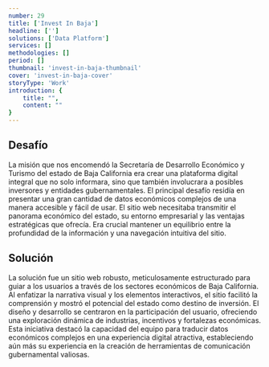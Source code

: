 ```yaml
---
number: 29
title: ['Invest In Baja']
headline: ['']
solutions: ['Data Platform']
services: []
methodologies: []
period: []
thumbnail: 'invest-in-baja-thumbnail'
cover: 'invest-in-baja-cover'
storyType: 'Work'
introduction: {
    title: "",
    content: ""
}
---
```


## Desafío

La misión que nos encomendó la Secretaría de Desarrollo Económico y Turismo del estado de Baja California era crear una plataforma digital integral que no solo informara, sino que también involucrara a posibles inversores y entidades gubernamentales. El principal desafío residía en presentar una gran cantidad de datos económicos complejos de una manera accesible y fácil de usar. El sitio web necesitaba transmitir el panorama económico del estado, su entorno empresarial y las ventajas estratégicas que ofrecía. Era crucial mantener un equilibrio entre la profundidad de la información y una navegación intuitiva del sitio.

## Solución

La solución fue un sitio web robusto, meticulosamente estructurado para guiar a los usuarios a través de los sectores económicos de Baja California. Al enfatizar la narrativa visual y los elementos interactivos, el sitio facilitó la comprensión y mostró el potencial del estado como destino de inversión. El diseño y desarrollo se centraron en la participación del usuario, ofreciendo una exploración dinámica de industrias, incentivos y fortalezas económicas. Esta iniciativa destacó la capacidad del equipo para traducir datos económicos complejos en una experiencia digital atractiva, estableciendo aún más su experiencia en la creación de herramientas de comunicación gubernamental valiosas.
